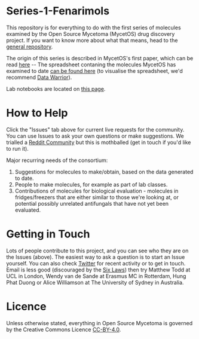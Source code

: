 # Series-1-Fenarimols
This repository is for everything to do with the first series of molecules examined by the Open Source Mycetoma (MycetOS) drug discovery project. If you want to know more about what that means, head to the [general repository](https://github.com/OpenSourceMycetoma/General-Start-Here).

The origin of this series is described in MycetOS's first paper, which can be read [here](https://journals.plos.org/plosntds/article?id=10.1371/journal.pntd.0006437)  --
The spreadsheet contaning the molecules MycetOS has examined to date [can be found here](http://tinyurl.com/MycetomaMols) (to visualise the spreadsheet, we'd recommend [Data Warrior](http://www.openmolecules.org/datawarrior/download.html)). 

Lab notebooks are located on [this page](https://github.com/OpenSourceMycetoma/Series-1-Fenarimols/wiki/Sources-of-Data).

# How to Help
Click the "Issues" tab above for current live requests for the community. You can use Issues to ask your own questions or make suggestions. We trialled a [Reddit Community](https://www.reddit.com/r/OpenSourceMycetoma/) but this is mothballed (get in touch if you'd like to run it).

Major recurring needs of the consortium:
1) Suggestions for molecules to make/obtain, based on the data generated to date.
2) People to make molecules, for example as part of lab classes.
3) Contributions of molecules for biological evaluation - molecules in fridges/freezers that are either similar to those we're looking at, or potential possibly unrelated antifungals that have not yet been evaluated. 

# Getting in Touch
Lots of people contribute to this project, and you can see who they are on the Issues (above). The easiest way to ask a question is to start an Issue yourself. You can also check [Twitter](https://twitter.com/MycetOS) for recent activity or to get in touch. Email is less good (discouraged by the [Six Laws](https://chemistry-europe.onlinelibrary.wiley.com/doi/full/10.1002/cmdc.201900565)) then try Matthew Todd at UCL in London, Wendy van de Sande at Erasmus MC in Rotterdam, Hung Phat Duong or Alice Williamson at The University of Sydney in Australia.

# Licence
Unless otherwise stated, everything in Open Source Mycetoma is governed by the Creative Commons Licence [CC-BY-4.0](https://creativecommons.org/licenses/by/4.0/).
